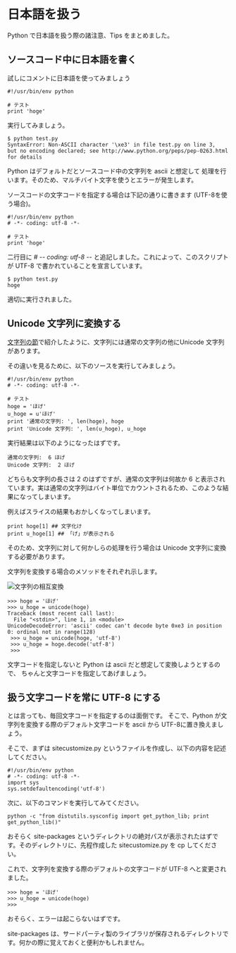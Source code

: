 # 日本語を扱う

Python で日本語を扱う際の諸注意、Tips をまとめました。

## ソースコード中に日本語を書く
試しにコメントに日本語を使ってみましょう

    #!/usr/bin/env python
    
    # テスト
    print 'hoge'

実行してみましょう。

    $ python test.py
    SyntaxError: Non-ASCII character '\xe3' in file test.py on line 3, 
    but no encoding declared; see http://www.python.org/peps/pep-0263.html
    for details

Python はデフォルトだとソースコード中の文字列を ascii と想定して
処理を行います。そのため、マルチバイト文字を使うとエラーが発生します。

ソースコードの文字コードを指定する場合は下記の通りに書きます
(UTF-8を使う場合)。

    #!/usr/bin/env python
    # -*- coding: utf-8 -*-

    # テスト
    print 'hoge'

二行目に 
    # -*- coding: utf-8 -*-
と追記しました。これによって、このスクリプトが UTF-8 で書かれていることを宣言しています。

    $ python test.py
    hoge

適切に実行されました。

## Unicode 文字列に変換する
[文字列の節](../standard.html)で紹介したように、文字列には通常の文字列の他にUnicode 文字列があります。

その違いを見るために、以下のソースを実行してみましょう。

    #!/usr/bin/env python
    # -*- coding: utf-8 -*-

    # テスト
    hoge = 'ほげ'
    u_hoge = u'ほげ'
    print '通常の文字列: ', len(hoge), hoge
    print 'Unicode 文字列: ', len(u_hoge), u_hoge

実行結果は以下のようになったはずです。

    通常の文字列:  6 ほげ
    Unicode 文字列:  2 ほげ

どちらも文字列の長さは 2 のはずですが、通常の文字列は何故か 6 と表示されています。実は通常の文字列はバイト単位でカウントされるため、このような結果になってしまいます。

例えばスライスの結果もおかしくなってしまいます。

    print hoge[1] ## 文字化け
    print u_hoge[1] ## 「げ」が表示される

そのため、文字列に対して何かしらの処理を行う場合は Unicode 文字列に変換する必要があります。

文字列を変換する場合のメソッドをそれぞれ示します。

<img src="https://cacoo.com/diagrams/ZTEuvTZvPtnw8fc3.png" alt="文字列の相互変換">

    >>> hoge = 'ほげ'
    >>> u_hoge = unicode(hoge)
    Traceback (most recent call last):
      File "<stdin>", line 1, in <module>
    UnicodeDecodeError: 'ascii' codec can't decode byte 0xe3 in position 0: ordinal not in range(128)
     >>> u_hoge = unicode(hoge, 'utf-8')
     >>> u_hoge = hoge.decode('utf-8')
     >>> 

文字コードを指定しないと Python は ascii だと想定して変換しようとするので、
ちゃんと文字コードを指定してあげましょう。

## 扱う文字コードを常に UTF-8 にする
とは言っても、毎回文字コードを指定するのは面倒です。
そこで、Python が文字列を変換する際のデフォルト文字コードを ascii から UTF-8に置き換えましょう。

そこで、まずは sitecustomize.py というファイルを作成し、以下の内容を記述してください。

    #!/usr/bin/env python
    # -*- coding: utf-8 -*-
    import sys
    sys.setdefaultencoding('utf-8')

次に、以下のコマンドを実行してみてください。

    python -c "from distutils.sysconfig import get_python_lib; print get_python_lib()"

おそらく site-packages というディレクトリの絶対パスが表示されたはずです。そのディレクトリに、先程作成した sitecustomize.py を cp してください。

これで、文字列を変換する際のデフォルトの文字コードが UTF-8 へと変更されました。

    >>> hoge = 'ほげ'
    >>> u_hoge = unicode(hoge)
    >>>

おそらく、エラーは起こらないはずです。

site-packages は、サードパーティ製のライブラリが保存されるディレクトリです。何かの際に覚えておくと便利かもしれません。
